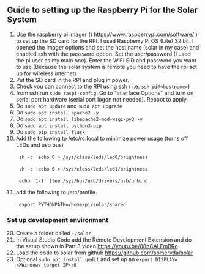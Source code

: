 ## Guide to setting up the Raspberry Pi for the Solar System

1. Use the raspberry pi imager () https://www.raspberrypi.com/software/ ) to set up the SD card for the RPI. I used Raspberry Pi OS (Lite) 32 bit. I opened the imager options and set the host name (solar in my case) and enabled ssh with the password option. Set the user/password (I used the pi user as my main one). Enter the WiFi SID and password you want to use (Because the solar system is remote you need to have the rpi set up for wireless internet)
2. Put the SD card in the RPI and plug in power.
3. Check you can connect to the RPI using ssh ( i.e. `ssh pi@<hostname>`)
4. from ssh run `sudo raspi-config`. Go to "interface Options" and turn on serial port hardware (serial port logon not needed). Reboot to apply.
5. Do `sudo apt update` and `sudo apt upgrade`
6. Do `sudo apt install apache2 -y`
7. Do `sudo apt install libapache2-mod-wsgi-py3 -y`
8. Do `sudo apt install python3-pip`
9. Do `sudo pip install flask`
10. Add the following to /etc/rc.local to minimize power usage (turns off LEDs and usb bus)

&nbsp;&nbsp;&nbsp;&nbsp;&nbsp;&nbsp;&nbsp;&nbsp;`sh -c 'echo 0 > /sys/class/leds/led0/brightness`

&nbsp;&nbsp;&nbsp;&nbsp;&nbsp;&nbsp;&nbsp;&nbsp;`sh -c 'echo 0 > /sys/class/leds/led1/brightness`

&nbsp;&nbsp;&nbsp;&nbsp;&nbsp;&nbsp;&nbsp;&nbsp;`echo '1-1' |tee /sys/bus/usb/drivers/usb/unbind`

11. add the following to /etc/profile

&nbsp;&nbsp;&nbsp;&nbsp;&nbsp;&nbsp;&nbsp;&nbsp;`export PYTHONPATH=/home/pi/solar/shared`

### Set up development environment

20. Create a folder called `~/solar`
21. In Visual Studio Code add the Remote Development Extension and do the setup shown in Part 3 video https://youtu.be/88nCALFmBRo
22. Load the code to solar from github https://github.com/somervda/solar
23. Optional `sudo apt install gedit` and set up an `export DISPLAY=<XWindows target IP>:0`
